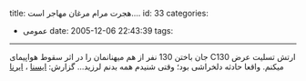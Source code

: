 title: هجرت مرام مرغان مهاجر است....‌
id: 33
categories:
  - عمومی
date: 2005-12-06 22:43:39
tags:
---

جان باختن 130 نفر از هم میهنانمان را در اثر سقوط هواپیمای C130 ارتش تسلیت عرض میکنم.
واقعا حادثه دلخراشی بود؛ وقتی شنیدم همه بدنم لرزید...
گزارش: [ایسنا](http://www.isna.ir/Main/NewsView.aspx?ID=News-627375) ، [ایرنا](http://www.irna.ir/fa/news/view/line-5/8409150034203126.htm)